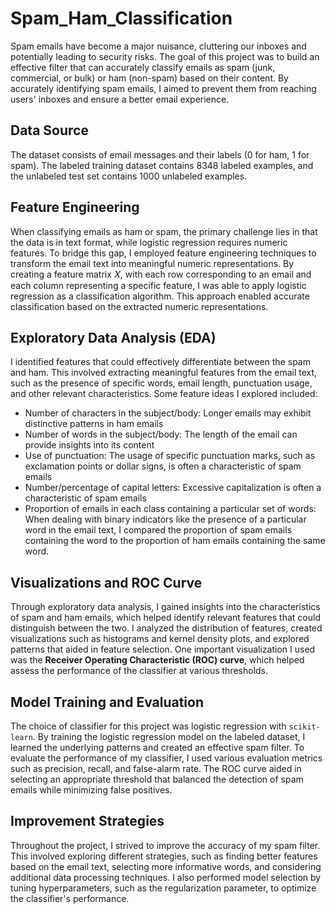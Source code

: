 # Spam_Ham_Classification

Spam emails have become a major nuisance, cluttering our inboxes and potentially leading to security risks. The goal of this project was to build an effective filter that can accurately classify emails as spam (junk, commercial, or bulk) or ham (non-spam) based on their content. By accurately identifying spam emails, I aimed to prevent them from reaching users' inboxes and ensure a better email experience.

## Data Source
The dataset consists of email messages and their labels (0 for ham, 1 for spam). The labeled training dataset contains 8348 labeled examples, and the unlabeled test set contains 1000 unlabeled examples.

## Feature Engineering
When classifying emails as ham or spam, the primary challenge lies in that the data is in text format, while logistic regression requires numeric features. To bridge this gap, I employed feature engineering techniques to transform the email text into meaningful numeric representations. By creating a feature matrix 𝑋, with each row corresponding to an email and each column representing a specific feature, I was able to apply logistic regression as a classification algorithm. This approach enabled accurate classification based on the extracted numeric representations.

## Exploratory Data Analysis (EDA)
I identified features that could effectively differentiate between the spam and ham. This involved extracting meaningful features from the email text, such as the presence of specific words, email length, punctuation usage, and other relevant characteristics. Some feature ideas I explored included:

- Number of characters in the subject/body: Longer emails may exhibit distinctive patterns in ham emails
- Number of words in the subject/body: The length of the email can provide insights into its content
- Use of punctuation: The usage of specific punctuation marks, such as exclamation points or dollar signs, is often a characteristic of spam emails
- Number/percentage of capital letters: Excessive capitalization is often a characteristic of spam emails
- Proportion of emails in each class containing a particular set of words: When dealing with binary indicators like the presence of a particular word in the email text, I compared the proportion of spam emails containing the word to the proportion of ham emails containing the same word.

## Visualizations and ROC Curve
Through exploratory data analysis, I gained insights into the characteristics of spam and ham emails, which helped identify relevant features that could distinguish between the two. I analyzed the distribution of features, created visualizations such as histograms and kernel density plots, and explored patterns that aided in feature selection. One important visualization I used was the **Receiver Operating Characteristic (ROC) curve**, which helped assess the performance of the classifier at various thresholds.

## Model Training and Evaluation
The choice of classifier for this project was logistic regression with `scikit-learn`. By training the logistic regression model on the labeled dataset, I learned the underlying patterns and created an effective spam filter. To evaluate the performance of my classifier, I used various evaluation metrics such as precision, recall, and false-alarm rate. The ROC curve aided in selecting an appropriate threshold that balanced the detection of spam emails while minimizing false positives.

## Improvement Strategies
Throughout the project, I strived to improve the accuracy of my spam filter. This involved exploring different strategies, such as finding better features based on the email text, selecting more informative words, and considering additional data processing techniques. I also performed model selection by tuning hyperparameters, such as the regularization parameter, to optimize the classifier's performance.
